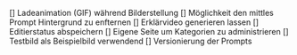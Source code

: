 [] Ladeanimation (GIF) während Bilderstellung
[] Möglichkeit den mittles Prompt Hintergrund zu enfternen
[] Erklärvideo generieren lassen
[] Editierstatus abspeichern
[] Eigene Seite um Kategorien zu administrieren
[] Testbild als Beispielbild verwendend
[] Versionierung der Prompts
